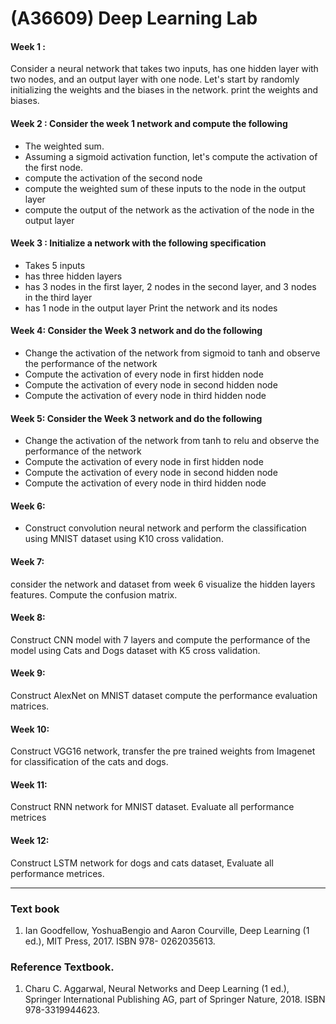 # (A36609) Deep Learning Lab

#### Week 1 : 
Consider a neural network that takes two inputs, has one hidden layer with two nodes, and an output layer with one node. Let's start by randomly initializing the weights and the biases in the network. print the weights and biases.

#### Week 2 : Consider the week 1 network and compute the following
- The weighted sum.
- Assuming a sigmoid activation function, let's compute the activation of the first node.
- compute the activation of the second node
- compute the weighted sum of these inputs to the node in the output layer
- compute the output of the network as the activation of the node in the output layer

#### Week 3 : Initialize a network with the following specification
- Takes 5 inputs
- has three hidden layers
- has 3 nodes in the first layer, 2 nodes in the second layer, and 3 nodes in the third layer
- has 1 node in the output layer
Print the network and its nodes

#### Week 4: Consider the Week 3 network and do the following
- Change the activation of the network from sigmoid to tanh and observe the performance of the network
- Compute the activation of every node in first hidden node
- Compute the activation of every node in second hidden node
- Compute the activation of every node in third hidden node

#### Week 5: Consider the Week 3 network and do the following
- Change the activation of the network from tanh to relu and observe the performance of the network
- Compute the activation of every node in first hidden node
- Compute the activation of every node in second hidden node
- Compute the activation of every node in third hidden node

#### Week 6:
* Construct convolution neural network and perform the classification using MNIST dataset using K10 cross validation.

#### Week 7:
consider the network and dataset from week 6 visualize the hidden layers features.
Compute the confusion matrix.

#### Week 8:
Construct CNN model with 7 layers and compute the performance of the model using Cats and Dogs dataset with K5 cross validation.

#### Week 9:
Construct AlexNet on MNIST dataset compute the performance evaluation matrices.

#### Week 10:
Construct VGG16 network, transfer the pre trained weights from Imagenet for classification of the cats and dogs.

#### Week 11:
Construct RNN network for MNIST dataset. Evaluate all performance metrices

#### Week 12:
Construct LSTM network for dogs and cats dataset, Evaluate all performance metrices.

---
### Text book
1.	Ian Goodfellow, YoshuaBengio and Aaron Courville, Deep Learning (1 ed.), MIT Press, 2017. ISBN 978- 0262035613.

### Reference Textbook.
1.	Charu C. Aggarwal, Neural Networks and Deep Learning (1 ed.), Springer International Publishing AG, part of Springer Nature, 2018. ISBN 978-3319944623.